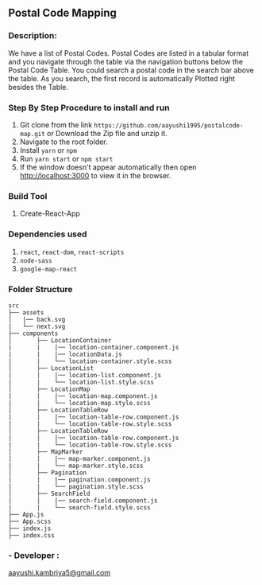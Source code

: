 
## Postal Code Mapping

### Description:
 We have a list of Postal Codes. Postal Codes are listed in a tabular format and you navigate through the table via the navigation buttons below the Postal Code Table. You could search a postal code in the search bar above the table. As you search, the first record is automatically Plotted right besides the Table.

### Step By Step Procedure to install and run

1. Git clone from the link `https://github.com/aayushi1995/postalcode-map.git` or Download the Zip file and unzip it.
2. Navigate to the root folder.
2. Install `yarn` or `npm`
4. Run ` yarn start ` or ` npm start `
5. If the window doesn't appear automatically then open [http://localhost:3000](http://localhost:3000) to view it in the browser.

### Build Tool  
1. Create-React-App

### Dependencies used
1. ` react `, ` react-dom `, ` react-scripts ` 
2. ` node-sass `
3. ` google-map-react `

### Folder Structure

```
src
├── assets
│   |── back.svg
|   └── next.svg
├── components
│       ├── LocationContainer
|       |    |── location-container.component.js
|       |    |── locationData.js
|       |    └── location-container.style.scss
│       ├── LocationList
|       |    |── location-list.component.js
|       |    └── location-list.style.scss
│       ├── LocationMap
|       |    |── location-map.component.js
|       |    └── location-map.style.scss
│       ├── LocationTableRow
|       |    |── location-table-row.component.js
|       |    └── location-table-row.style.scss
│       ├── LocationTableRow
|       |    |── location-table-row.component.js
|       |    └── location-table-row.style.scss
│       ├── MapMarker
|       |    |── map-marker.component.js
|       |    └── map-marker.style.scss
│       ├── Pagination
|       |    |── pagination.component.js
|       |    └── pagination.style.scss
│       ├── SearchField
|       |    |── search-field.component.js
|       |    └── search-field.style.scss
├── App.js
├── App.scss
├── index.js
├── index.css

```
### - Developer :

aayushi.kambriya5@gmail.com





